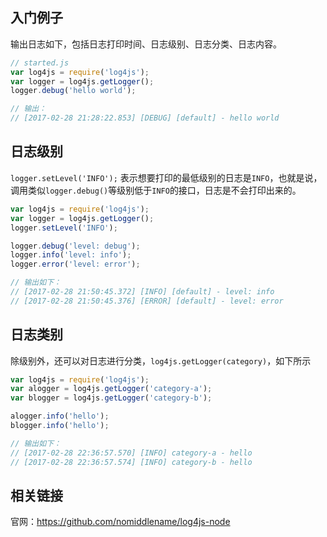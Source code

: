 ## 入门例子

输出日志如下，包括日志打印时间、日志级别、日志分类、日志内容。

```javascript
// started.js
var log4js = require('log4js');
var logger = log4js.getLogger();
logger.debug('hello world');

// 输出： 
// [2017-02-28 21:28:22.853] [DEBUG] [default] - hello world
```

## 日志级别

`logger.setLevel('INFO');` 表示想要打印的最低级别的日志是`INFO`，也就是说，调用类似`logger.debug()`等级别低于`INFO`的接口，日志是不会打印出来的。

```javascript
var log4js = require('log4js');
var logger = log4js.getLogger();
logger.setLevel('INFO');

logger.debug('level: debug');
logger.info('level: info');
logger.error('level: error');

// 输出如下：
// [2017-02-28 21:50:45.372] [INFO] [default] - level: info
// [2017-02-28 21:50:45.376] [ERROR] [default] - level: error
```

## 日志类别

除级别外，还可以对日志进行分类，`log4js.getLogger(category)`，如下所示

```javascript
var log4js = require('log4js');
var alogger = log4js.getLogger('category-a');
var blogger = log4js.getLogger('category-b');

alogger.info('hello');
blogger.info('hello');

// 输出如下：
// [2017-02-28 22:36:57.570] [INFO] category-a - hello
// [2017-02-28 22:36:57.574] [INFO] category-b - hello
```



## 相关链接

官网：https://github.com/nomiddlename/log4js-node